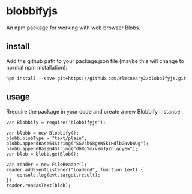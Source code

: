 # blobbifyjs
An npm package for working with web browser Blobs.

## install
Add the github path to your package.json file (maybe this will change to normal npm installation):
```
npm install --save git+https://github.com/rlmcneary2/blobbifyjs.git
```

## usage
Rrequire the package in your code and create a new Blobbify instance.
```
var Blobbify = require('blobbifyjs');

var blobb = new Blobbify();
blobb.blobType = "text/plain";
blobb.appendBase64String("SGVsbG8gYW5kIHdlbGNvbWUg");
blobb.appendBase64String("dG8gYmxvYmJpZnlqcyE=");
var blob = blobb.getBlob();

var reader = new FileReader();
reader.addEventListener("loadend", function (evt) {
    console.log(evt.target.result);
});
reader.readAsText(blob);
``` 

